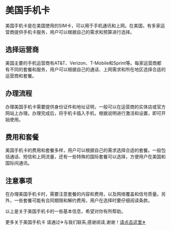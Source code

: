 # 美国手机卡

美国手机卡是在美国使用的SIM卡，可以用于手机通讯和上网。在美国，有多家运营商提供手机卡服务，用户可以根据自己的需求和预算进行选择。

## 选择运营商

美国主要的手机运营商有AT&T、Verizon、T-Mobile和Sprint等。每家运营商都有不同的套餐和服务，用户可以根据自己的通话、上网需求和所在地区选择合适的运营商和套餐。

## 办理流程

办理美国手机卡需要提供身份证件和地址证明，一般可以在运营商的实体店或官方网站上办理。办理完成后，将手机卡插入手机，根据说明进行激活和设置，即可开始使用。

## 费用和套餐

美国手机卡的费用和套餐多样，用户可以根据自己的需求选择合适的套餐。一般包括通话、短信和上网流量，还有一些特殊的国际套餐可以选择，方便用户在美国和国际间通讯。

## 注意事项

在办理美国手机卡时，需要注意套餐的内容和费用，以及网络覆盖和信号质量。另外，一些套餐可能有合同期限和解约费用，用户在选择时要仔细阅读条款。

以上是关于美国手机卡的一些基本信息，希望对你有所帮助。

更多关于美国手机卡 请通过✈与我们联系,感谢阅读,谢谢！[请点击这里✈](https://t.me/sjlmbot)